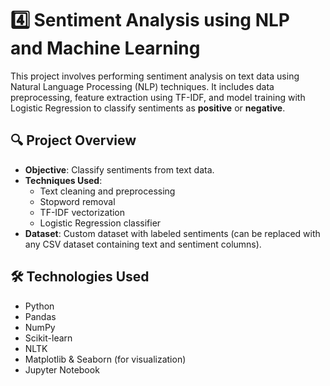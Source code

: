 # 4️⃣ Sentiment Analysis using NLP and Machine Learning

This project involves performing sentiment analysis on text data using Natural Language Processing (NLP) techniques. It includes data preprocessing, feature extraction using TF-IDF, and model training with Logistic Regression to classify sentiments as **positive** or **negative**.

## 🔍 Project Overview

- **Objective**: Classify sentiments from text data.
- **Techniques Used**:
  - Text cleaning and preprocessing
  - Stopword removal
  - TF-IDF vectorization
  - Logistic Regression classifier
- **Dataset**: Custom dataset with labeled sentiments (can be replaced with any CSV dataset containing text and sentiment columns).

## 🛠️ Technologies Used

- Python
- Pandas
- NumPy
- Scikit-learn
- NLTK
- Matplotlib & Seaborn (for visualization)
- Jupyter Notebook

